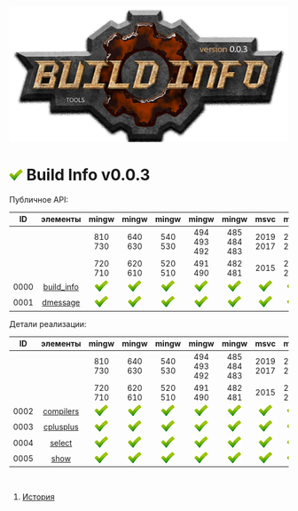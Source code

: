 [![logo](logo.png)](../home.md "for developers") 

[P]: icons/progress.png  "в процессе..."
[S]: icons/success.png   "ошибок не обнаружено"
[F]: icons/failed.png    "была выявлена ошибка"
[D]: icons/danger.png    "дефекты, недоработки, некритичные баги"
[E]: icons/empty.png     "нет данных"
[B]: icons/bug.png       "обнаружен баг"
[N]: icons/na.png        "функциональность не доступна"

<a name="main"></a>
[![S]][M] Build Info v0.0.3 
===========================

Публичное API:  

| **ID** |     элементы     |   mingw    |   mingw    |    mingw   |    mingw    |   mingw     |    msvc    |    msvc    |  
|:------:|:----------------:|:----------:|:----------:|:----------:|:-----------:|:-----------:|:----------:|:----------:|  
|        |                  |   810 730  |  640 630   |   540 530  | 494 493 492 | 485 484 483 | 2019 2017  |  2013 2012 |  
|        |                  |   720 710  |  620 610   |   520 510  |   491 490   |   482 481   |   2015     |  2010 2008 |  
|  0000  | [build_info][00] | [![S]][00] | [![S]][00] | [![S]][00] | [![S]][00]  | [![S]][00]  | [![S]][00] | [![S]][00] |  
|  0001  | [dmessage][01]   | [![S]][01] | [![S]][01] | [![S]][01] | [![S]][01]  | [![S]][01]  | [![S]][01] | [![S]][01] |  

Детали реализации:  

| **ID** |    элементы     |   mingw    |   mingw    |    mingw   |    mingw    |   mingw     |    msvc    |    msvc    |  
|:------:|:---------------:|:----------:|:----------:|:----------:|:-----------:|:-----------:|:----------:|:----------:|  
|        |                 |   810 730  |  640 630   |   540 530  | 494 493 492 | 485 484 483 | 2019 2017  |  2013 2012 |  
|        |                 |   720 710  |  620 610   |   520 510  |   491 490   |   482 481   |   2015     |  2010 2008 |  
|  0002  | [compilers][02] | [![S]][02] | [![S]][02] | [![S]][02] | [![S]][02]  | [![S]][02]  | [![S]][02] | [![S]][02] |  
|  0003  | [cplusplus][03] | [![S]][03] | [![S]][03] | [![S]][03] | [![S]][03]  | [![S]][03]  | [![S]][03] | [![S]][03] |  
|  0004  | [select][04]    | [![S]][04] | [![S]][04] | [![S]][04] | [![S]][04]  | [![S]][04]  | [![S]][04] | [![S]][04] |  
|  0005  | [show][05]      | [![S]][05] | [![S]][05] | [![S]][05] | [![S]][05]  | [![S]][05]  | [![S]][05] | [![S]][05] |  

<br/>

[M]: #main  "определяет технические возможности компилятора"
[MINGW]:  #main  "поддержка компиляторов mingw"
[VS-NEW]: #main  "поддержка новых компиляторов msvc"
[VS-OLD]: #main  "поддержка старых компиляторов msvc"

[00]: code/build_info.md           "головной файл модуля"
[01]: code/dmessage.md             "определяет макрос dMESSAGE"
[02]: code/private/compilers.md    "определяет список поддерживаемых компиляторов"
[03]: code/private/cplusplus.md    "печатает какой стандарт с++ поддерживает компилятор"
[04]: code/private/select.md       "подключает настройки актуального компилятора"
[05]: code/private/show.md         "определяет макрос dVIEW_BUILD"

1) [История](history.md)  


